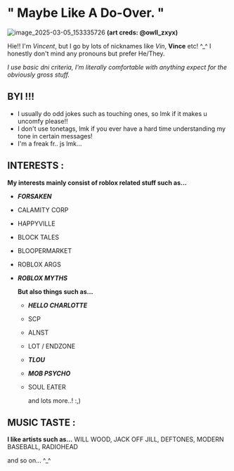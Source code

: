 # " Maybe Like A Do-Over. "

![image_2025-03-05_153335726](https://github.com/user-attachments/assets/bf9f6a2e-0da3-468c-bc44-0e80e40723a8)
**(art creds: @owll_zxyx)**

Hie!! I'm *Vincent*, but I go by lots of nicknames like *Vin*, **Vince** etc! ^_^ 
I honestly don't mind any pronouns but prefer He/They. 

*I use basic dni criteria, I'm literally comfortable with anything expect for the obviously gross stuff.*


## BYI !!!
* I usually do odd jokes such as touching ones, so lmk if it makes u uncomfy please!!
* I don't use tonetags, lmk if you ever have a hard time understanding my tone in certain messages!
* I'm a freak fr.. js lmk...

## INTERESTS :
**My interests mainly consist of roblox related stuff such as...**
* ***FORSAKEN***
* CALAMITY CORP
* HAPPYVILLE
* BLOCK TALES
* BLOOPERMARKET
* ROBLOX ARGS
* ***ROBLOX MYTHS***

  **But also things such as...**
  * ***HELLO CHARLOTTE***
  * SCP
  * ALNST
  * LOT / ENDZONE
  * ***TLOU***
  * ***MOB PSYCHO***
  * SOUL EATER

    and lots more..! :,)

## MUSIC TASTE :
**I like artists such as...**
WILL WOOD, JACK OFF JILL, DEFTONES, MODERN BASEBALL, RADIOHEAD

  and so on... ^_^
